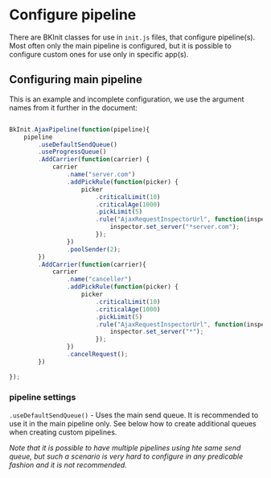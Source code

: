 # Configure pipeline

There are BKInit classes for use in `init.js` files, that configure pipeline(s). Most often only the main pipeline is configured, but it is possible to configure custom ones for use only in specific app(s).

## Configuring main pipeline

This is an example and incomplete configuration, we use the argument names from it further in the document:

```Javascript

BkInit.AjaxPipeline(function(pipeline){
    pipeline
        .useDefaultSendQueue()
        .useProgressQueue()
        .AddCarrier(function(carrier) {
            carrier
				.name("server.com")
                .addPickRule(function(picker) {
                    picker
                        .criticalLimit(10)
                        .criticalAge(1000)
                        .pickLimit(5)
                        .rule("AjaxRequestInspectorUrl", function(inspector) { 
                            inspector.set_server("*server.com");
                        });
                })
                .poolSender(2);        
        })
        .AddCarrier(function(carrier){
            carrier
                .name("canceller")
                .addPickRule(function(picker) {
                    picker
                        .criticalLimit(10)
                        .criticalAge(1000)
                        .pickLimit(5)
                        .rule("AjaxRequestInspectorUrl", function(inspector) { 
                            inspector.set_server("*");
                        });
                })
                .cancelRequest();
        })
        
});

```

### pipeline settings

`.useDefaultSendQueue()` - Uses the main send queue. It is recommended to use it in the main pipeline only. See below how to create additional queues when creating custom pipelines.

_Note that it is possible to have multiple pipelines using hte same send queue, but such a scenario is very hard to configure in any predicable fashion and it is not recommended._